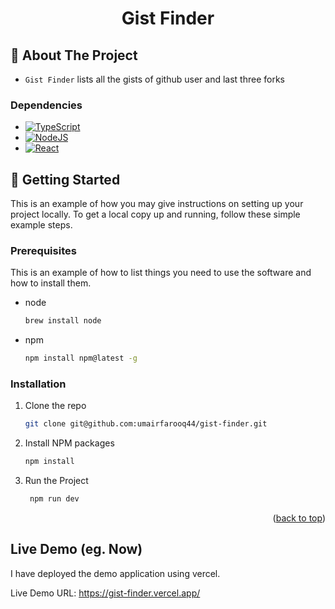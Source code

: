 <div id="top"></div>

<div align="center">
  <h1>Gist Finder</h1>
</div>

## 📍 About The Project

- `Gist Finder` lists all the gists of github user and last three forks

### Dependencies

- [![TypeScript][typescript]][typescript-url]
- [![NodeJS][nodejs]][node-url]
- [![React][react]][react-url]

## 🚀 Getting Started

This is an example of how you may give instructions on setting up your project locally.
To get a local copy up and running, follow these simple example steps.

### Prerequisites

This is an example of how to list things you need to use the software and how to install them.

- node

  ```sh
  brew install node
  ```

- npm
  ```sh
  npm install npm@latest -g
  ```

### Installation

1. Clone the repo
   ```sh
   git clone git@github.com:umairfarooq44/gist-finder.git
   ```
2. Install NPM packages

   ```sh
   npm install
   ```

3. Run the Project
   ```sh
    npm run dev
   ```

<div align="right">
  <p>(<a href="#top">back to top</a>)</p>
</div>

## Live Demo (eg. Now)

I have deployed the demo application using vercel.

Live Demo URL: https://gist-finder.vercel.app/

<!-- MARKDOWN LINKS & IMAGES -->
<!-- https://www.markdownguide.org/basic-syntax/#reference-style-links -->

[typescript]: https://img.shields.io/badge/TypeScript-3178C6?style=for-the-badge&logo=typescript&logoColor=white
[typescript-url]: https://www.typescriptlang.org/
[nodejs]: https://img.shields.io/badge/node.js-6DA55F?style=for-the-badge&logo=node.js&logoColor=white
[react]: https://img.shields.io/badge/-ReactJs-61DAFB?logo=react&logoColor=white&style=for-the-badge
[node-url]: https://nodejs.org/en/
[react-url]: https://react.dev/

